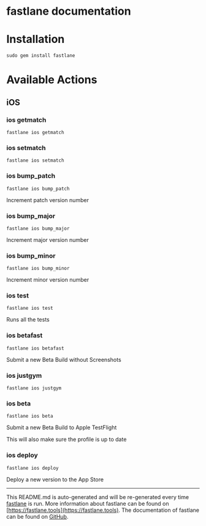 fastlane documentation
================
# Installation
```
sudo gem install fastlane
```
# Available Actions
## iOS
### ios getmatch
```
fastlane ios getmatch
```

### ios setmatch
```
fastlane ios setmatch
```

### ios bump_patch
```
fastlane ios bump_patch
```
Increment patch version number
### ios bump_major
```
fastlane ios bump_major
```
Increment major version number
### ios bump_minor
```
fastlane ios bump_minor
```
Increment minor version number
### ios test
```
fastlane ios test
```
Runs all the tests
### ios betafast
```
fastlane ios betafast
```
Submit a new Beta Build without Screenshots
### ios justgym
```
fastlane ios justgym
```

### ios beta
```
fastlane ios beta
```
Submit a new Beta Build to Apple TestFlight

This will also make sure the profile is up to date
### ios deploy
```
fastlane ios deploy
```
Deploy a new version to the App Store

----

This README.md is auto-generated and will be re-generated every time [fastlane](https://fastlane.tools) is run.
More information about fastlane can be found on [https://fastlane.tools](https://fastlane.tools).
The documentation of fastlane can be found on [GitHub](https://github.com/fastlane/fastlane/tree/master/fastlane).
